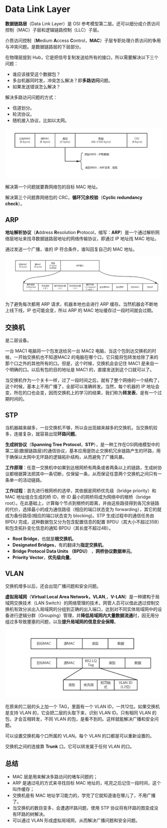 # Data Link Layer

**数据链路层**（Data Link Layer）是 OSI 参考模型第二层。还可以细分成介质访问控制（MAC）子层和逻辑链路控制（LLC）子层。

介质访问控制（**M**edium **A**ccess **C**ontrol，**MAC**）子层专职处理介质访问的争用与冲突问题。是数据链路层的下层部分。

在物理层提到 Hub，它是把信号复制发送给所有的接口，所以需要解决以下三个问题：

* 谁应该接受这个数据包？
* 多台机器同时发，冲突怎么解决？即**多路访问**问题。
* 如果发送错误怎么解决？

解决多路访问问题的方式：

* 信道划分。
* 轮流协议。
* 随机接入协议，比如以太网。

![&#x7B2C;&#x4E8C;&#x5C42;&#x7F51;&#x7EDC;&#x5305;&#x683C;&#x5F0F;](../../.gitbook/assets/image%20%2839%29.png)

解决第一个问题就要靠网络包的目标 MAC 地址。

解决第三个问题靠网络包的 CRC，**循环冗余校验**（**Cyclic redundancy check**）。

## ARP

**地址解析协议**（**A**ddress **R**esolution **P**rotocol，缩写：**ARP**）是一个通过解析网络层地址来找寻数据链路层地址的网络传输协议，即通过 IP 地址找 MAC 地址。

通过发送一个广播，谁的 IP 符合条件，谁叫回复自己的 MAC 地址。

![](../../.gitbook/assets/image%20%2824%29.png)

为了避免每次都用 ARP 请求，机器本地也会进行 ARP 缓存。当然机器会不断地上线下线，IP 也可能会变，所以 ARP 的 MAC 地址缓存过一段时间就会过期。

## 交换机

是二层设备。

一台 MAC1 电脑将一个包发送给另一台 MAC2 电脑，当这个包到达交换机的时候，一开始交换机也不知道MAC2 的电脑在哪个口，它只能将包转发给除了来的那个口之外的其他所有的口。但是，这个时候，交换机会会记住 MAC1 是来自一个明确的口。以后有包的目的地址是 MAC1 的，直接发送到这个口就可以了。

当交换机作为一个关卡一样，过了一段时间之后，就有了整个网络的一个结构了，这个时候，基本上不用广播了，全部可以准确转发。当然，每个机器的 IP 地址会变，所在的口也会变，因而交换机上的学习的结果，我们称为**转发表**，是有一个过期时间的。

## STP

当机器越来越多，一台交换机不够，所以会出现越来越多的交换机，当交换机较多，连接复杂，就容易出现**环路问题**。

**生成树协议**（**Spanning Tree Protocol**，**STP**），是一种工作在OSI网络模型中的第二层\(数据链路层\)的通信协议，基本应用是防止交换机冗余链路产生的环路，用于确保以太网中无环路的逻辑拓扑结构，从而避免了广播风暴。

**工作原理**：任意一交换机中如果到达根网桥有两条或者两条以上的链路，生成树协议都根据算法把其中一条切断，仅保留一条，从而保证任意两个交换机之间只有一条单一的活动链路。

**工作过程**：首先进行根网桥的选举，其依据是网桥优先级（bridge priority）和 MAC 地址组合生成的桥 ID，桥 ID 最小的网桥将成为网络中的根桥（bridge root）。在此基础上，计算每个节点到根桥的距离，并由这些路径得到各冗余链路的代价，选择最小的成为通信路径（相应的端口状态变为 forwarding），其它的就成为备份路径\(相应的端口状态变为 blocking\)。STP 生成过程中的通信任务由 BPDU 完成，这种数据包又分为包含配置信息的配置 BPDU（其大小不超过35B）和包含拓扑变化信息的通知 BPDU（其长度不超过4B）。

* **Root Bridge**，也就是**根交换机**。
* **Designated Bridges**，有的翻译为**指定交换机**。
* **Bridge Protocol Data Units （BPDU）** ，**网桥协议数据单元**。
* **Priority Vector**，**优先级向量**。

## VLAN

交换机增多以后，还会出现广播问题和安全问题。

**虚拟局域网**（**Virtual Local Area Network，VLAN**,，**V-LAN**）是一种建构于局域网交换技术（LAN Switch）的网络管理的技术，网管人员可以借此透过控制交换机有效分派出入局域网的分组到正确的出入端口，达到对不同实体局域网中的设备进行逻辑分群（Grouping）管理，并**降低局域网内大量数据流通**时，因无用分组过多导致壅塞的问题，以及**提升局域网的信息安全保障**。

![](../../.gitbook/assets/image%20%2884%29.png)

在原来的二层的头上加一个 TAG，里面有一个 VLAN ID，一共12位。如果交换机是支持 VLAN 的，它会把二层的头取下来，识别 VLAN ID。只有相同 VLAN 的包，才会互相转发，不同 VLAN 的包，是看不到的。这样就能解决广播和安全问题。

可以设置交换机每个口所属的 VLAN。每个 VLAN 的口都是可以重新设置的。

交换机之间的连接靠 **Trunk** 口。它可以转发属于任何 VLAN 的口。

## 总结

* MAC 层是用来解决多路访问的堵车问题的；
* ARP 是通过吼的方式来寻找目标 MAC 地址的，吼完之后记住一段时间，这个叫作缓存；
* 交换机是有 MAC 地址学习能力的，学完了它就知道谁在哪儿了，不用广播了。
* 当交换机的数目变多，会遭遇环路问题，使用 STP 协议将有环路的图变成没有环路的树解决。
* 可以通过 VLAN 形成虚拟局域网，从而解决广播问题和安全问题。

